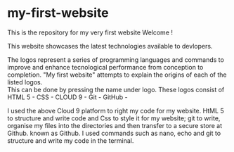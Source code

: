 # my-first-website
This is the repository for my very first website
 Welcome !
  
 This website showcases the latest technologies available to devlopers.  
 
 The logos represent a series of programming languages and commands to improve and enhance tecnological performance 
 from conception to completion.  "My first website" attempts to explain the origins of each of the listed logos.  
 This can be done by pressing the name under logo.  These logos consist of 
 HTML 5 -
 CSS -
 CLOUD 9 -
 Git -
 GitHub - 

 I used the above Cloud 9 platform to right my code for my website.  HtML 5 to structure and write code and Css to style it for my website; git to write, organise my files into the directories and then transfer to a secure store at Github.
 known as Github.  I used commands such as nano, echo and git to structure and write my code in the terminal.
